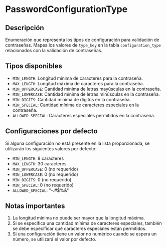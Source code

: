 # PasswordConfigurationType

## Descripción

Enumeración que representa los tipos de configuración para validación de contraseñas. Mapea los valores de `type_key` en la tabla `configuration_type` relacionados con la validación de contraseñas.

## Tipos disponibles

- `MIN_LENGTH`: Longitud mínima de caracteres para la contraseña.
- `MAX_LENGTH`: Longitud máxima de caracteres para la contraseña.
- `MIN_UPPERCASE`: Cantidad mínima de letras mayúsculas en la contraseña.
- `MIN_LOWERCASE`: Cantidad mínima de letras minúsculas en la contraseña.
- `MIN_DIGITS`: Cantidad mínima de dígitos en la contraseña.
- `MIN_SPECIAL`: Cantidad mínima de caracteres especiales en la contraseña.
- `ALLOWED_SPECIAL`: Caracteres especiales permitidos en la contraseña.

## Configuraciones por defecto

Si alguna configuración no está presente en la lista proporcionada, se utilizarán los siguientes valores por defecto:

- `MIN_LENGTH`: 8 caracteres
- `MAX_LENGTH`: 30 caracteres
- `MIN_UPPERCASE`: 0 (no requerido)
- `MIN_LOWERCASE`: 0 (no requerido)
- `MIN_DIGITS`: 0 (no requerido)
- `MIN_SPECIAL`: 0 (no requerido)
- `ALLOWED_SPECIAL`: "-.#$%&"

## Notas importantes

1. La longitud mínima no puede ser mayor que la longitud máxima.
2. Si se especifica una cantidad mínima de caracteres especiales, también se debe especificar qué caracteres especiales están permitidos.
3. Si una configuración tiene un valor no numérico cuando se espera un número, se utilizará el valor por defecto.